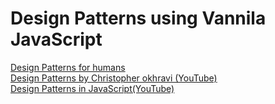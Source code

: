 
# Design Patterns using Vannila JavaScript

[Design Patterns for humans](https://github.com/kamranahmedse/design-patterns-for-humans)        
[Design Patterns by Christopher okhravi (YouTube)](https://www.youtube.com/playlist?list=PLrhzvIcii6GNjpARdnO4ueTUAVR9eMBpc)     
[Design Patterns in JavaScript(YouTube)](https://www.youtube.com/playlist?list=PLjEBqWnjXGvZtvsys_GyExkBxvyJytT9H)         

